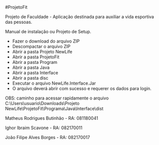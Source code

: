 #ProjetoFit

Projeto de Faculdade - Aplicação destinada para auxiliar a vida esportiva das pessoas.

Manual de instalação ou Projeto de Setup.
- Fazer o download do arquivo ZIP
- Descompactar o arquivo ZIP
- Abrir a pasta Projeto NewLife
- Abrir a pasta ProjetoFit
- Abrir a pasta Program
- Abrir a pasta Java
- Abrir a pasta Interface
- Abrir a pasta disc
- Executar o arquivo NewLife.Interface.Jar
- O arquivo deverá abrir com sucesso e requerer os dados para login.

OBS: caminho para acessar rapidamente o arquivo C:\Users\usuario\Downloads\Projeto NewLife\ProjetoFit\Programa\Java\Interface\dist

Matheus Rodrigues Butinhão - RA: 081180041 

Ighor Ibraim Scavone - RA: 082170011

João Filipe Alves Borges - RA: 082170017
